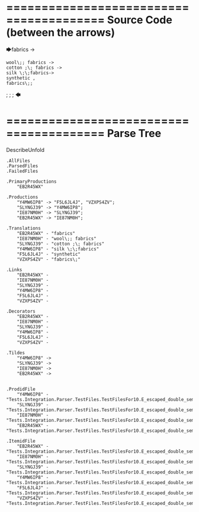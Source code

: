 ========================================
Source Code (between the arrows)
========================================

🡆fabrics ->

	wool\;; fabrics ->
	cotton ;\; fabrics ->
	silk \;\;fabrics->
	synthetic ,
	fabrics\;;
;
;
;
🡄

========================================
Parse Tree
========================================
DescribeUnfold

    .AllFiles
    .ParsedFiles
    .FailedFiles

    .PrimaryProductions
        "EB2R45WX" 

    .Productions
        "Y4MW6IP8" -> "F5L6JL4J", "VZXPS4ZV";
        "SLYNGJ39" -> "Y4MW6IP8";
        "IE87NM0H" -> "SLYNGJ39";
        "EB2R45WX" -> "IE87NM0H";

    .Translations
        "EB2R45WX" - "fabrics"
        "IE87NM0H" - "wool\;; fabrics"
        "SLYNGJ39" - "cotton ;\; fabrics"
        "Y4MW6IP8" - "silk \;\;fabrics"
        "F5L6JL4J" - "synthetic"
        "VZXPS4ZV" - "fabrics\;"

    .Links
        "EB2R45WX" - 
        "IE87NM0H" - 
        "SLYNGJ39" - 
        "Y4MW6IP8" - 
        "F5L6JL4J" - 
        "VZXPS4ZV" - 

    .Decorators
        "EB2R45WX" - 
        "IE87NM0H" - 
        "SLYNGJ39" - 
        "Y4MW6IP8" - 
        "F5L6JL4J" - 
        "VZXPS4ZV" - 

    .Tildes
        "Y4MW6IP8" -> 
        "SLYNGJ39" -> 
        "IE87NM0H" -> 
        "EB2R45WX" -> 


    .ProdidFile
        "Y4MW6IP8" - "Tests.Integration.Parser.TestFiles.TestFilesFor10.E_escaped_double_semicolons.ds"
        "SLYNGJ39" - "Tests.Integration.Parser.TestFiles.TestFilesFor10.E_escaped_double_semicolons.ds"
        "IE87NM0H" - "Tests.Integration.Parser.TestFiles.TestFilesFor10.E_escaped_double_semicolons.ds"
        "EB2R45WX" - "Tests.Integration.Parser.TestFiles.TestFilesFor10.E_escaped_double_semicolons.ds"

    .ItemidFile
        "EB2R45WX" - "Tests.Integration.Parser.TestFiles.TestFilesFor10.E_escaped_double_semicolons.ds"
        "IE87NM0H" - "Tests.Integration.Parser.TestFiles.TestFilesFor10.E_escaped_double_semicolons.ds"
        "SLYNGJ39" - "Tests.Integration.Parser.TestFiles.TestFilesFor10.E_escaped_double_semicolons.ds"
        "Y4MW6IP8" - "Tests.Integration.Parser.TestFiles.TestFilesFor10.E_escaped_double_semicolons.ds"
        "F5L6JL4J" - "Tests.Integration.Parser.TestFiles.TestFilesFor10.E_escaped_double_semicolons.ds"
        "VZXPS4ZV" - "Tests.Integration.Parser.TestFiles.TestFilesFor10.E_escaped_double_semicolons.ds"


